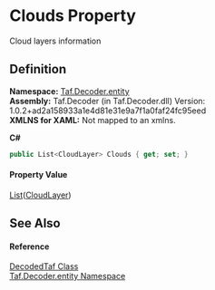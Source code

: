# Clouds Property


Cloud layers information



## Definition
**Namespace:** <a href="N_Taf_Decoder_entity.md">Taf.Decoder.entity</a>  
**Assembly:** Taf.Decoder (in Taf.Decoder.dll) Version: 1.0.2+ad2a158933a1e4d81e31e9a7f1a0faf24fc95eed  
**XMLNS for XAML:** Not mapped to an xmlns.

**C#**
``` C#
public List<CloudLayer> Clouds { get; set; }
```



#### Property Value
<a href="https://learn.microsoft.com/dotnet/api/system.collections.generic.list-1" target="_blank" rel="noopener noreferrer">List</a>(<a href="T_Taf_Decoder_entity_CloudLayer.md">CloudLayer</a>)

## See Also


#### Reference
<a href="T_Taf_Decoder_entity_DecodedTaf.md">DecodedTaf Class</a>  
<a href="N_Taf_Decoder_entity.md">Taf.Decoder.entity Namespace</a>  
